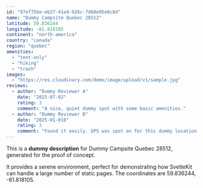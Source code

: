 ```yaml
---
id: "97ef75be-eb27-41e4-926c-7d60e95e6c8d"
name: "Dummy Campsite Quebec 28512"
latitude: 59.836244
longitude: -61.818105
continent: "north-america"
country: "canada"
region: "quebec"
amenities:
  - "tent-only"
  - "hiking"
  - "trash"
images:
  - "https://res.cloudinary.com/demo/image/upload/v1/sample.jpg"
reviews:
  - author: "Dummy Reviewer A"
    date: "2025-07-02"
    rating: 3
    comment: "A nice, quiet dummy spot with some basic amenities."
  - author: "Dummy Reviewer B"
    date: "2025-01-010"
    rating: 3
    comment: "Found it easily. GPS was spot on for this dummy location."
---
```


This is a **dummy description** for Dummy Campsite Quebec 28512, generated for the proof of concept.

It provides a serene environment, perfect for demonstrating how SvelteKit can handle a large number of static pages. The coordinates are 59.836244, -61.818105.
